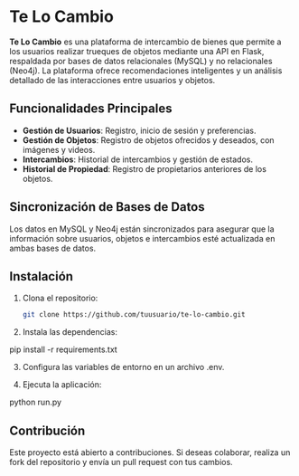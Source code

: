 # Te Lo Cambio

**Te Lo Cambio** es una plataforma de intercambio de bienes que permite a los usuarios realizar trueques de objetos mediante una API en Flask, respaldada por bases de datos relacionales (MySQL) y no relacionales (Neo4j). La plataforma ofrece recomendaciones inteligentes y un análisis detallado de las interacciones entre usuarios y objetos.

## Funcionalidades Principales

- **Gestión de Usuarios**: Registro, inicio de sesión y preferencias.
- **Gestión de Objetos**: Registro de objetos ofrecidos y deseados, con imágenes y videos.
- **Intercambios**: Historial de intercambios y gestión de estados.
- **Historial de Propiedad**: Registro de propietarios anteriores de los objetos.

## Sincronización de Bases de Datos

Los datos en MySQL y Neo4j están sincronizados para asegurar que la información sobre usuarios, objetos e intercambios esté actualizada en ambas bases de datos.

## Instalación

1. Clona el repositorio:
   ```bash
   git clone https://github.com/tuusuario/te-lo-cambio.git

2. Instala las dependencias:

pip install -r requirements.txt

3. Configura las variables de entorno en un archivo .env.

4. Ejecuta la aplicación:

python run.py

## Contribución
Este proyecto está abierto a contribuciones. Si deseas colaborar, realiza un fork del repositorio y envía un pull request con tus cambios.
